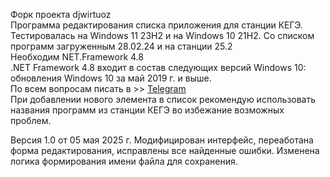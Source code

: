 Форк проекта djwirtuoz</br>
Программа редактирования списка приложения для станции КЕГЭ.</br>
Тестировалась на Windows 11 23H2 и на Windows 10 21H2. Со списком программ загруженным 28.02.24 и на станции 25.2</br>
Необходим NET.Framework 4.8</br>
.NET Framework 4.8 входит в состав следующих версий Windows 10:</br>
обновления Windows 10 за май 2019 г. и выше.</br>
По всем вопросам писать в >> <a href="https://t.me/alexprn">Telegram</a></br>
При добавлении нового элемента в список рекомендую использовать названия программ из станции КЕГЭ во избежание возможных проблем.</br>

Версия 1.0 от 05 мая 2025 г. Модифицирован интерфейс, переаботана форма редактирования, исправлены все найденные ошибки. Изменена логика формирования имени файла для сохранения.
